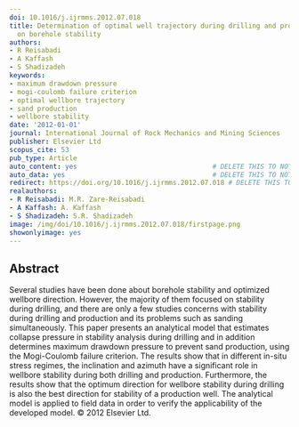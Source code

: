 ```yaml
---
doi: 10.1016/j.ijrmms.2012.07.018
title: Determination of optimal well trajectory during drilling and production based
  on borehole stability
authors:
- R Reisabadi
- A Kaffash
- S Shadizadeh
keywords:
- maximum drawdown pressure
- mogi-coulomb failure criterion
- optimal wellbore trajectory
- sand production
- wellbore stability
date: '2012-01-01'
journal: International Journal of Rock Mechanics and Mining Sciences
publisher: Elsevier Ltd
scopus_cite: 53
pub_type: Article
auto_content: yes                                  # DELETE THIS TO NOT AUTO GENERATE CONTENT
auto_data: yes                                     # DELETE THIS TO NOT AUTO GENERATE METADATA
redirect: https://doi.org/10.1016/j.ijrmms.2012.07.018 # DELETE THIS TO NOT REDIRECT
realauthors:
- R Reisabadi: M.R. Zare-Reisabadi
- A Kaffash: A. Kaffash
- S Shadizadeh: S.R. Shadizadeh
image: /img/doi/10.1016/j.ijrmms.2012.07.018/firstpage.png
showonlyimage: yes
---
```



## Abstract
Several studies have been done about borehole stability and optimized wellbore direction. However, the majority of them focused on stability during drilling, and there are only a few studies concerns with stability during drilling and production and its problems such as sanding simultaneously. This paper presents an analytical model that estimates collapse pressure in stability analysis during drilling and in addition determines maximum drawdown pressure to prevent sand production, using the Mogi-Coulomb failure criterion. The results show that in different in-situ stress regimes, the inclination and azimuth have a significant role in wellbore stability during both drilling and production. Furthermore, the results show that the optimum direction for wellbore stability during drilling is also the best direction for stability of a production well. The analytical model is applied to field data in order to verify the applicability of the developed model. © 2012 Elsevier Ltd.
